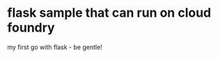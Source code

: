 flask sample that can run on cloud foundry
================================================================================

my first go with flask - be gentle!

